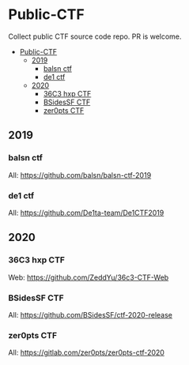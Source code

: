 # Public-CTF
Collect public CTF source code repo. PR is welcome.

- [Public-CTF](#public-ctf)
  * [2019](#2019)
    + [balsn ctf](#balsn-ctf)
    + [de1 ctf](#de1-ctf)
  * [2020](#2020)
    + [36C3 hxp CTF](#36c3-hxp-ctf)
    + [BSidesSF CTF](#BSidesSF-CTF)
    + [zer0pts CTF](#zer0pts-CTF)


## 2019
### balsn ctf
All: https://github.com/balsn/balsn-ctf-2019

### de1 ctf
All: https://github.com/De1ta-team/De1CTF2019

##  2020
### 36C3 hxp CTF
Web: https://github.com/ZeddYu/36c3-CTF-Web

### BSidesSF CTF
All: https://github.com/BSidesSF/ctf-2020-release

### zer0pts CTF
All: https://gitlab.com/zer0pts/zer0pts-ctf-2020
